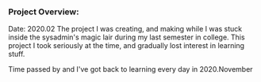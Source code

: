 ### Project Overview:
Date: 2020.02
The project I was creating, and making while I was stuck inside the sysadmin's magic lair during my last semester in college.
This project I took seriously at the time, and gradually lost interest in learning stuff.

Time passed by and I've got back to learning every day in 2020.November
